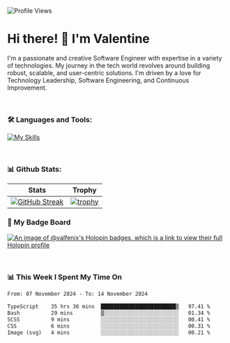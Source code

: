 
    
![Profile Views](https://komarev.com/ghpvc/?username=theodogwutech&color=blue)

# Hi there! 👋 I'm Valentine 
I'm a passionate and creative Software Engineer with expertise in a variety of technologies. My journey in the tech world revolves around building robust, scalable, and user-centric solutions. I'm driven by a love for Technology Leadership, Software Engineering, and Continuous Improvement.

<br />



### 🛠 Languages and Tools:

[![My Skills](https://skillicons.dev/icons?i=nodejs,js,nestjs,nextjs,react,vuejs,nuxtjs,express,tailwind,styledcomponents,materialui,mongodb,sequelize,mysql,postgres,pinia,redux,vite,html,css,pug,aws,prisma,bitbucket,bootstrap,emotion,git,gitlab,go,heroku,jest,netlify,nginx,npm,postman,rabbitmq,redis,supabase,svg,github,ts,ubuntu,vercel,vscode,yarn,powershell&perline=15)](https://skillicons.dev)

<br />

### 📊 Github Stats:

| Stats            | Trophy               |
|-----------------------|-------------------|
| [![GitHub Streak](https://streak-stats.demolab.com?user=theodogwutech&theme=great-gatsby&hide_border=true&border_radius=9.9)](https://git.io/streak-stats) | [![trophy](https://github-profile-trophy.vercel.app/?username=theodogwutech&theme=darkhub&column=7)](https://github.com/ryo-ma/github-profile-trophy) |

### 🥇 My Badge Board
[![An image of @valfenix's Holopin badges, which is a link to view their full Holopin profile](https://holopin.me/valfenix)](https://holopin.io/@valfenix)

<br />

### 📊 This Week I Spent My Time On
<!--START_SECTION:waka-->

```txt
From: 07 November 2024 - To: 14 November 2024

TypeScript    35 hrs 36 mins  ████████████████████████▒   97.41 %
Bash          29 mins         ▒░░░░░░░░░░░░░░░░░░░░░░░░   01.34 %
SCSS          9 mins          ░░░░░░░░░░░░░░░░░░░░░░░░░   00.41 %
CSS           6 mins          ░░░░░░░░░░░░░░░░░░░░░░░░░   00.31 %
Image (svg)   4 mins          ░░░░░░░░░░░░░░░░░░░░░░░░░   00.21 %
```

<!--END_SECTION:waka-->




